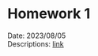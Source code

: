# Homework 1
Date: 2023/08/05  
Descriptions: [link](https://hackmd.io/@sysprog/linux2023-summer-quiz0)